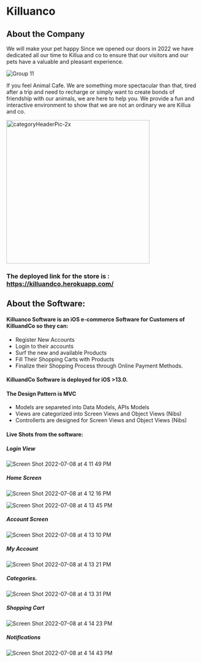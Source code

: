 # Killuanco
## About the Company
We will make your pet happy
Since we opened our doors in 2022 we have dedicated all our time to Killua and co to ensure that our visitors and our pets have a valuable and pleasant experience.


![Group 11](https://user-images.githubusercontent.com/93882864/177839751-8dbaf40d-4557-4a24-a989-2ac953c295b5.png)

If you feel Animal Cafe. We are something more spectacular than that, tired after a trip and need to recharge or simply want to create bonds of friendship with our animals, we are here to help you. We provide a fun and interactive environment to show that we are not an ordinary we are Killua and co.

<img width="374" alt="categoryHeaderPic-2x" src="https://user-images.githubusercontent.com/93882864/177838823-04c13930-412b-425f-8d57-4f32a601b0ea.png">


### The deployed link for the store is : https://killuandco.herokuapp.com/

## About the Software:

#### Killuanco Software is an iOS e-commerce Software for Customers of KilluandCo so they can:
- Register New Accounts
- Login to their accounts
- Surf the new and available Products
- Fill Their Shopping Carts with Products
- Finalize their Shopping Process through Online Payment Methods.

#### KilluandCo Software is deployed for iOS >13.0. 

#### The Design Pattern is MVC
- Models are separeted into Data Models, APIs Models
- Views are categorized into Screen Views and Object Views (Nibs)
- Controllerts are designed for Screen Views and Object Views (Nibs)
        
#### Live Shots from the software:

##### Login View

![Screen Shot 2022-07-08 at 4 11 49 PM](https://user-images.githubusercontent.com/93882864/178009933-d2b6bdd9-ab54-498b-a12f-e777ad520e1a.png)

##### Home Screen

![Screen Shot 2022-07-08 at 4 12 16 PM](https://user-images.githubusercontent.com/93882864/178009965-0bc79dd4-9b59-486b-acec-151a9b8e8fa5.png)

![Screen Shot 2022-07-08 at 4 13 45 PM](https://user-images.githubusercontent.com/93882864/178010024-4723c4bb-79b4-4a66-a7c1-82962caa2237.png)

##### Account Screen

![Screen Shot 2022-07-08 at 4 13 10 PM](https://user-images.githubusercontent.com/93882864/178009816-1050a958-2396-45a9-b601-22709f0fc704.png)

##### My Account

![Screen Shot 2022-07-08 at 4 13 21 PM](https://user-images.githubusercontent.com/93882864/178010009-a2524747-0f2c-43c7-932c-4b8bb3bdcefc.png)

##### Categories.

![Screen Shot 2022-07-08 at 4 13 31 PM](https://user-images.githubusercontent.com/93882864/178010014-51aa2619-f89f-4628-bc73-1360ff19b9c0.png)

##### Shopping Cart

![Screen Shot 2022-07-08 at 4 14 23 PM](https://user-images.githubusercontent.com/93882864/178010035-7e00a1d9-bf02-45f4-87b1-9b14e95edc5b.png)

##### Notifications

![Screen Shot 2022-07-08 at 4 14 43 PM](https://user-images.githubusercontent.com/93882864/178010048-3847cb7c-aa5d-4b87-9614-a1800d2049e9.png)



